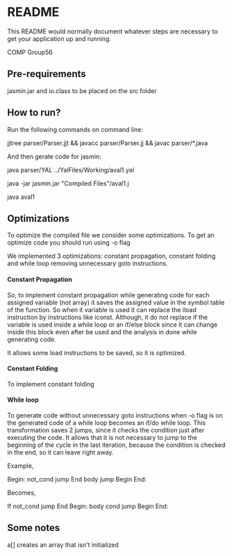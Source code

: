 # README #

This README would normally document whatever steps are necessary to get your application up and running.

COMP Group56

## Pre-requirements ##

jasmin.jar and io.class to be placed on the src folder

## How to run? ##

Run the following commands on command line:

jjtree parser/Parser.jjt && javacc parser/Parser.jj && javac parser/*.java

And then gerate code for jasmin:

java parser/YAL ../YalFiles/Working/aval1.yal

java -jar jasmin.jar "Compiled Files"/aval1.j

java aval1

## Optimizations ##

To optimize the compiled file we consider some optimizations. To get an optimize code you should run using -o flag

We implemented 3 optimizations: constant propagation, constant folding and while loop removing unnecessary goto instructions.

#### Constant Propagation ####
So, to implement constant propagation while generating code for each assigned variable (not array) it saves the assigned value in the symbol table of the function. So when it variable is used it can replace the iload instruction by instructions like iconst. Although, it do not replace if the variable is used inside a while loop or an if/else block since it can change inside this block even after be used and the analysis in done while generating code.

It allows some load instructions to be saved, so it is optimized.  

#### Constant Folding ####
To implement constant folding



#### While loop ####
To generate code without unnecessary goto instructions when -o flag is on the generated code of a while loop becomes an if/do while loop. This transformation saves 2 jumps, since it checks the condition just after executing the code. It allows that it is not necessary to jump to the beginning of the cycle in the last iteration, because the condition is checked in the end, so it can leave right away. 

Example,

Begin:
	not_cond jump End
	body
	jump Begin
End:

Becomes,

If not_cond jump End
Begin:
	body
	cond jump Begin
End:



## Some notes ##

a[] creates an array that isn't initialized